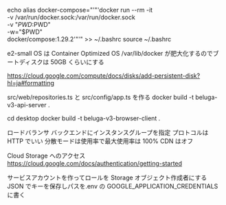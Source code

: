 echo alias docker-compose="'"'docker run --rm -it \
 -v /var/run/docker.sock:/var/run/docker.sock \
 -v "$PWD:$PWD" \
 -w="$PWD" \
 docker/compose:1.29.2'"'" >> ~/.bashrc
source ~/.bashrc

e2-small
OS は Container Optimized OS
/var/lib/docker が肥大化するのでブートディスクは 50GB くらいにする

https://cloud.google.com/compute/docs/disks/add-persistent-disk?hl=ja#formatting

src/web/repositories.ts と src/config/app.ts を作る
docker build -t beluga-v3-api-server .

cd desktop
docker build -t beluga-v3-browser-client .

ロードバランサ
バックエンドにインスタンスグループを指定
プロトコルは HTTP でいい
分散モードは使用率で最大使用率は 100%
CDN はオフ

Cloud Storage へのアクセス
https://cloud.google.com/docs/authentication/getting-started

サービスアカウントを作ってロールを Storage オブジェクト作成者にする
JSON でキーを保存しパスを.env の GOOGLE_APPLICATION_CREDENTIALS に書く
